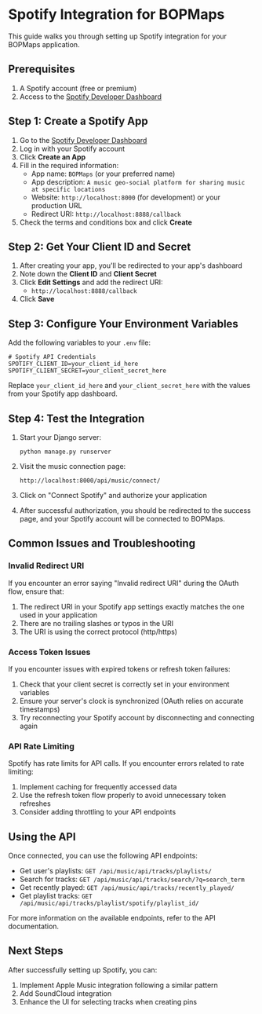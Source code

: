# Spotify Integration for BOPMaps

This guide walks you through setting up Spotify integration for your BOPMaps application.

## Prerequisites

1. A Spotify account (free or premium)
2. Access to the [Spotify Developer Dashboard](https://developer.spotify.com/dashboard/)

## Step 1: Create a Spotify App

1. Go to the [Spotify Developer Dashboard](https://developer.spotify.com/dashboard/)
2. Log in with your Spotify account
3. Click **Create an App**
4. Fill in the required information:
   - App name: `BOPMaps` (or your preferred name)
   - App description: `A music geo-social platform for sharing music at specific locations`
   - Website: `http://localhost:8000` (for development) or your production URL
   - Redirect URI: `http://localhost:8888/callback`
5. Check the terms and conditions box and click **Create**

## Step 2: Get Your Client ID and Secret

1. After creating your app, you'll be redirected to your app's dashboard
2. Note down the **Client ID** and **Client Secret**
3. Click **Edit Settings** and add the redirect URI:
   - `http://localhost:8888/callback`
4. Click **Save**

## Step 3: Configure Your Environment Variables

Add the following variables to your `.env` file:

```
# Spotify API Credentials
SPOTIFY_CLIENT_ID=your_client_id_here
SPOTIFY_CLIENT_SECRET=your_client_secret_here
```

Replace `your_client_id_here` and `your_client_secret_here` with the values from your Spotify app dashboard.

## Step 4: Test the Integration

1. Start your Django server:
   ```
   python manage.py runserver
   ```

2. Visit the music connection page:
   ```
   http://localhost:8000/api/music/connect/
   ```

3. Click on "Connect Spotify" and authorize your application

4. After successful authorization, you should be redirected to the success page, and your Spotify account will be connected to BOPMaps.

## Common Issues and Troubleshooting

### Invalid Redirect URI

If you encounter an error saying "Invalid redirect URI" during the OAuth flow, ensure that:

1. The redirect URI in your Spotify app settings exactly matches the one used in your application
2. There are no trailing slashes or typos in the URI
3. The URI is using the correct protocol (http/https)

### Access Token Issues

If you encounter issues with expired tokens or refresh token failures:

1. Check that your client secret is correctly set in your environment variables
2. Ensure your server's clock is synchronized (OAuth relies on accurate timestamps)
3. Try reconnecting your Spotify account by disconnecting and connecting again

### API Rate Limiting

Spotify has rate limits for API calls. If you encounter errors related to rate limiting:

1. Implement caching for frequently accessed data
2. Use the refresh token flow properly to avoid unnecessary token refreshes
3. Consider adding throttling to your API endpoints

## Using the API

Once connected, you can use the following API endpoints:

- Get user's playlists: `GET /api/music/api/tracks/playlists/`
- Search for tracks: `GET /api/music/api/tracks/search/?q=search_term`
- Get recently played: `GET /api/music/api/tracks/recently_played/`
- Get playlist tracks: `GET /api/music/api/tracks/playlist/spotify/playlist_id/`

For more information on the available endpoints, refer to the API documentation.

## Next Steps

After successfully setting up Spotify, you can:

1. Implement Apple Music integration following a similar pattern
2. Add SoundCloud integration
3. Enhance the UI for selecting tracks when creating pins 